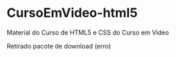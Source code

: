 # CursoEmVideo-html5
 Material do Curso de HTML5 e CSS do Curso em Video

Retirado pacote de download (erro)
